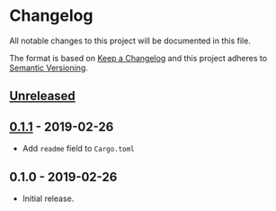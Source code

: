 # Changelog

All notable changes to this project will be documented in this file.

The format is based on [Keep a Changelog](http://keepachangelog.com/en/1.0.0/)
and this project adheres to [Semantic Versioning](http://semver.org/spec/v2.0.0.html).

## [Unreleased]

## [0.1.1] - 2019-02-26

- Add `readme` field to `Cargo.toml`

## 0.1.0 - 2019-02-26

- Initial release.

[Unreleased]: https://github.com/yvt/zhang_hilbert/compare/HEAD...v0.1.1
[0.1.1]: https://github.com/yvt/zhang_hilbert/compare/v0.1.1...v0.1.0
